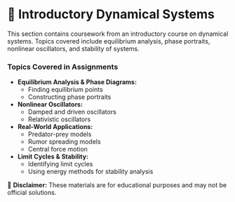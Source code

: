 # 📌 Introductory Dynamical Systems  
This section contains coursework from an introductory course on dynamical systems. Topics covered include equilibrium analysis, phase portraits, nonlinear oscillators, and stability of systems.  

### **Topics Covered in Assignments**  
- **Equilibrium Analysis & Phase Diagrams:**  
  - Finding equilibrium points  
  - Constructing phase portraits  
- **Nonlinear Oscillators:**  
  - Damped and driven oscillators  
  - Relativistic oscillators  
- **Real-World Applications:**  
  - Predator-prey models  
  - Rumor spreading models  
  - Central force motion  
- **Limit Cycles & Stability:**  
  - Identifying limit cycles  
  - Using energy methods for stability analysis  


📌 **Disclaimer:** These materials are for educational purposes and may not be official solutions.  
